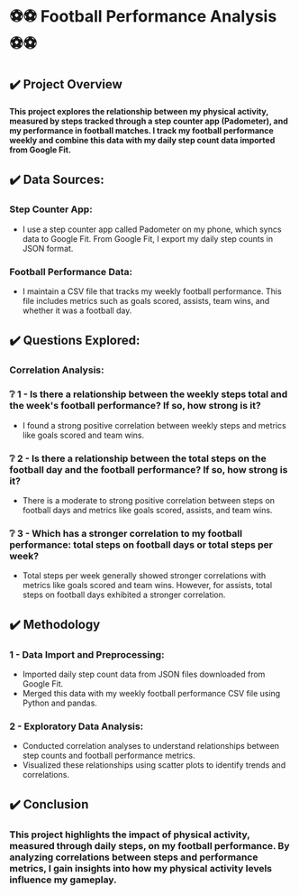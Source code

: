 # ⚽⚽ Football Performance Analysis ⚽⚽

## ✔️ Project Overview

#### This project explores the relationship between my physical activity, measured by steps tracked through a step counter app (Padometer), and my performance in football matches. I track my football performance weekly and combine this data with my daily step count data imported from Google Fit.

## ✔️  Data Sources:

### Step Counter App:
* I use a step counter app called Padometer on my phone, which syncs data to Google Fit. From Google Fit, I export my daily step counts in JSON format.

###  Football Performance Data:

* I maintain a CSV file that tracks my weekly football performance. This file includes metrics such as goals scored, assists, team wins, and whether it was a football day.

## ✔️ Questions Explored:

###  Correlation Analysis:

### ❔ 1 - Is there a relationship between the weekly steps total and the week's football performance? If so, how strong is it? 

* I found a strong positive correlation between weekly steps and metrics like goals scored and team wins.

### ❔ 2 - Is there a relationship between the total steps on the football day and the football performance? If so, how strong is it? 

* There is a moderate to strong positive correlation between steps on football days and metrics like goals scored, assists, and team wins.

### ❔ 3 - Which has a stronger correlation to my football performance: total steps on football days or total steps per week? 

* Total steps per week generally showed stronger correlations with metrics like goals scored and team wins. However, for assists, total steps on football days exhibited a stronger correlation.

## ✔️ Methodology

### 1 - Data Import and Preprocessing:

- Imported daily step count data from JSON files downloaded from Google Fit.
- Merged this data with my weekly football performance CSV file using Python and pandas.

### 2 - Exploratory Data Analysis:

- Conducted correlation analyses to understand relationships between step counts and football performance metrics.
- Visualized these relationships using scatter plots to identify trends and correlations.

## ✔️ Conclusion

###  This project highlights the impact of physical activity, measured through daily steps, on my football performance. By analyzing correlations between steps and performance metrics, I gain insights into how my physical activity levels influence my gameplay.
